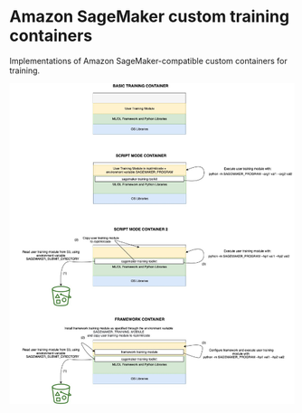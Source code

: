 # Amazon SageMaker custom training containers
Implementations of Amazon SageMaker-compatible custom containers for training.

![Custom training containers diagram](images/training_containers.jpg)
